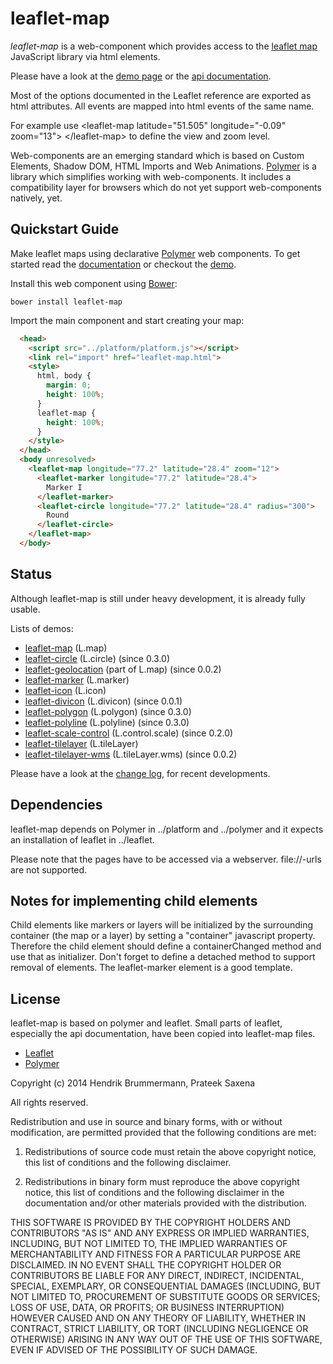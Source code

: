 # leaflet-map

*leaflet-map* is a web-component which provides access to the [leaflet map](http://leafletjs.com) 
JavaScript library via html elements.

Please have a look at the [demo page](https://nhnb.github.io/leaflet-map/leaflet-map/demo.html) or the [api documentation](https://nhnb.github.io/leaflet-map/doc.html#leaflet-map).

Most of the options documented in the Leaflet reference are exported as html attributes. 
All events are mapped into html events of the same name.</p>
For example use &lt;leaflet-map latitude="51.505" longitude="-0.09" zoom="13"&gt; &lt;/leaflet-map&gt; 
to define the view and zoom level.


Web-components are an emerging standard which is based on Custom Elements, Shadow DOM, HTML Imports and Web Animations.
[Polymer](http://www.polymer-project.org/docs/start/tutorial/intro.html) is a library which simplifies working with web-components. It includes a compatibility layer for browsers which
do not yet support web-components natively, yet.


## Quickstart Guide

Make leaflet maps using declarative [Polymer](http://polymer-project.org) web components.
To get started read the [documentation](http://nhnb.github.io/leaflet-map/doc.html)
or checkout the [demo](http://nhnb.github.io/leaflet-map/).

Install this web component using [Bower](http://bower.io):

```
bower install leaflet-map
```

Import the main component and start creating your map:

```html
  <head>
    <script src="../platform/platform.js"></script>
    <link rel="import" href="leaflet-map.html">
    <style>
      html, body {
        margin: 0;
        height: 100%;
      }
      leaflet-map {
        height: 100%;
      }
    </style>
  </head>
  <body unresolved>
    <leaflet-map longitude="77.2" latitude="28.4" zoom="12">
      <leaflet-marker longitude="77.2" latitude="28.4">
        Marker I
      </leaflet-marker>
      <leaflet-circle longitude="77.2" latitude="28.4" radius="300">
        Round
      </leaflet-circle>
    </leaflet-map>
  </body>
```


## Status

Although leaflet-map is still under heavy development, it is already fully usable.

Lists of demos: 

* [leaflet-map](https://nhnb.github.io/leaflet-map/leaflet-map/demo.html#view) (L.map)
* [leaflet-circle](https://nhnb.github.io/leaflet-map/leaflet-map/demo.html#vector) (L.circle) (since 0.3.0)
* [leaflet-geolocation](https://nhnb.github.io/leaflet-map/leaflet-map/demo-advanced.html#databinding) (part of L.map) (since 0.0.2)
* [leaflet-marker](https://nhnb.github.io/leaflet-map/leaflet-map/demo.html#marker) (L.marker)
* [leaflet-icon](https://nhnb.github.io/leaflet-map/leaflet-map/demo.html#icon) (L.icon)
* [leaflet-divicon](https://nhnb.github.io/leaflet-map/leaflet-map/demo.html#icon) (L.divicon) (since 0.0.1)
* [leaflet-polygon](https://nhnb.github.io/leaflet-map/leaflet-map/demo.html#vector) (L.polygon) (since 0.3.0)
* [leaflet-polyline](https://nhnb.github.io/leaflet-map/leaflet-map/demo.html#vector) (L.polyline) (since 0.3.0)
* [leaflet-scale-control](https://nhnb.github.io/leaflet-map/leaflet-map/demo.html#scale) (L.control.scale) (since 0.2.0)
* [leaflet-tilelayer](https://nhnb.github.io/leaflet-map/leaflet-map/demo.html#tilelayer) (L.tileLayer)
* [leaflet-tilelayer-wms](https://nhnb.github.io/leaflet-map/leaflet-map/demo.html#layerwms) (L.tileLayer.wms)  (since 0.0.2)

Please have a look at the [change log](https://github.com/nhnb/leaflet-map/blob/master/CHANGES.md), for recent developments.

## Dependencies

leaflet-map depends on Polymer in ../platform and ../polymer and it expects an installation of leaflet in ../leaflet.

Please note that the pages have to be accessed via a webserver. file://-urls are not supported.


## Notes for implementing child elements

Child elements like markers or layers will be initialized by the surrounding container (the map or a layer)
by setting a "container" javascript property.
Therefore the child element should define a containerChanged method and use that as initializer. 
Don't forget to define a detached method to support removal of elements. The leaflet-marker element is a good template.  


## License

leaflet-map is based on polymer and leaflet. Small parts of leaflet, 
especially the api documentation, have been copied into leaflet-map files.

* [Leaflet](https://github.com/Leaflet/Leaflet/blob/master/LICENSE)
* [Polymer](https://github.com/polymer/polymer/blob/master/LICENSE)


Copyright (c) 2014
Hendrik Brummermann, Prateek Saxena

All rights reserved.

Redistribution and use in source and binary forms, with or without modification, are
permitted provided that the following conditions are met:

   1. Redistributions of source code must retain the above copyright notice, this list of
      conditions and the following disclaimer.

   2. Redistributions in binary form must reproduce the above copyright notice, this list
      of conditions and the following disclaimer in the documentation and/or other materials
      provided with the distribution.

THIS SOFTWARE IS PROVIDED BY THE COPYRIGHT HOLDERS AND CONTRIBUTORS "AS IS" AND ANY
EXPRESS OR IMPLIED WARRANTIES, INCLUDING, BUT NOT LIMITED TO, THE IMPLIED WARRANTIES OF
MERCHANTABILITY AND FITNESS FOR A PARTICULAR PURPOSE ARE DISCLAIMED. IN NO EVENT SHALL THE
COPYRIGHT HOLDER OR CONTRIBUTORS BE LIABLE FOR ANY DIRECT, INDIRECT, INCIDENTAL, SPECIAL,
EXEMPLARY, OR CONSEQUENTIAL DAMAGES (INCLUDING, BUT NOT LIMITED TO, PROCUREMENT OF
SUBSTITUTE GOODS OR SERVICES; LOSS OF USE, DATA, OR PROFITS; OR BUSINESS INTERRUPTION)
HOWEVER CAUSED AND ON ANY THEORY OF LIABILITY, WHETHER IN CONTRACT, STRICT LIABILITY, OR
TORT (INCLUDING NEGLIGENCE OR OTHERWISE) ARISING IN ANY WAY OUT OF THE USE OF THIS
SOFTWARE, EVEN IF ADVISED OF THE POSSIBILITY OF SUCH DAMAGE.
